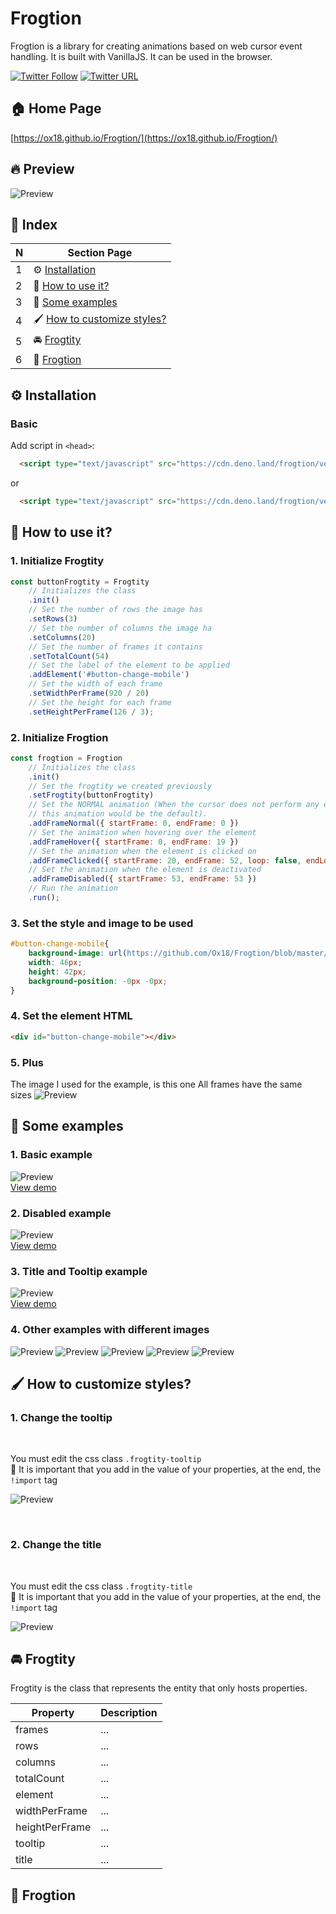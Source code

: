 # Frogtion


Frogtion is a library for creating animations based on web cursor event handling. It is built with VanillaJS. It can be used in the browser.

[![Twitter Follow](https://img.shields.io/twitter/follow/devfrxg.svg?style=social)](https://twitter.com/devfrxg) [![Twitter URL](https://img.shields.io/twitter/url/http/shields.io.svg?style=social)](https://twitter.com/home?status=AOS%20-%20Animate%20on%20Scroll%20library%0Ahttps%3A//github.com/devfrxg/aos)

## 🏠 Home Page

[https://ox18.github.io/Frogtion/](https://ox18.github.io/Frogtion/)

## 🔥 Preview
![Preview](https://github.com/Ox18/Frogtion/blob/master/images/example_1.gif)

## 📖 Index

N   | Section Page |
--- | --- | 
1   | ⚙ [Installation](https://github.com/Ox18/Frogtion#-installation)  |
2   | 🤔 [How to use it?](https://github.com/Ox18/Frogtion#-installation) |
3   | 🥳 [Some examples](https://github.com/Ox18/Frogtion#-installation) |
4   | 🖌 [How to customize styles?](https://github.com/Ox18/Frogtion#-installation) |
5   | 🚘 [Frogtity](https://github.com/Ox18/Frogtion#-frogtity) |
6   | 🐸 [Frogtion](https://github.com/Ox18/Frogtion#-frogtion) |

## ⚙ Installation

### Basic

Add script in `<head>`:

```html
  <script type="text/javascript" src="https://cdn.deno.land/frogtion/versions/1.0.3/raw/frogtion.js"></script>
```

or

```html
  <script type="text/javascript" src="https://cdn.deno.land/frogtion/versions/1.0.3/raw/frogtion.min.js"></script>
```

## 🤔 How to use it?

### 1. Initialize Frogtity

```js
const buttonFrogtity = Frogtity
    // Initializes the class
    .init()
    // Set the number of rows the image has
    .setRows(3) 
    // Set the number of columns the image ha
    .setColumns(20) 
    // Set the number of frames it contains
    .setTotalCount(54) 
    // Set the label of the element to be applied
    .addElement('#button-change-mobile') 
    // Set the width of each frame
    .setWidthPerFrame(920 / 20) 
    // Set the height for each frame
    .setHeightPerFrame(126 / 3); 
```

### 2. Initialize Frogtion

```js
const frogtion = Frogtion
    // Initializes the class
    .init()
    // Set the frogtity we created previously
    .setFrogtity(buttonFrogtity)
    // Set the NORMAL animation (When the cursor does not perform any event, 
    // this animation would be the default).
    .addFrameNormal({ startFrame: 0, endFrame: 0 })
    // Set the animation when hovering over the element
    .addFrameHover({ startFrame: 0, endFrame: 19 })
    // Set the animation when the element is clicked on
    .addFrameClicked({ startFrame: 20, endFrame: 52, loop: false, endLoopChangeTo: CONSTS.STATUS_FRAME.HOVER })
    // Set the animation when the element is deactivated
    .addFrameDisabled({ startFrame: 53, endFrame: 53 })
    // Run the animation
    .run();
```

### 3. Set the style and image to be used
```css
#button-change-mobile{
    background-image: url(https://github.com/Ox18/Frogtion/blob/master/images/ChangeMobile.png);
    width: 46px;
    height: 42px;
    background-position: -0px -0px;
}
```
### 4. Set the element HTML
```html
<div id="button-change-mobile"></div>
```

### 5. Plus
The image I used for the example, is this one
All frames have the same sizes
![Preview](https://github.com/Ox18/Frogtion/blob/master/images/ChangeMobile.png)


## 🥳 Some examples

### 1. Basic example
![Preview](https://github.com/Ox18/Frogtion/blob/master/images/example_1.gif)
<br>
[View demo](https://codesandbox.io/s/example-01-ip8p9?file=/index.html)

### 2. Disabled example
![Preview](https://github.com/Ox18/Frogtion/blob/master/images/example_2.gif)
<br>
[View demo](https://codesandbox.io/s/aged-surf-lg3df?file=/index.html)

### 3. Title and Tooltip example
![Preview](https://github.com/Ox18/Frogtion/blob/master/images/example_3.gif)
<br>
[View demo](https://codesandbox.io/s/example-03-zk2o0?file=/index.html)

### 4. Other examples with different images
![Preview](https://github.com/Ox18/Frogtion/blob/master/images/example_other_server_status_1.gif)
![Preview](https://github.com/Ox18/Frogtion/blob/master/images/example_other_server_status_2.gif)
![Preview](https://github.com/Ox18/Frogtion/blob/master/images/example_other_server_status_3.gif)
![Preview](https://github.com/Ox18/Frogtion/blob/master/images/example_other_server_status_4.gif)
![Preview](https://github.com/Ox18/Frogtion/blob/master/images/example_other_server_status_5.gif)

## 🖌 How to customize styles?

### 1. Change the tooltip
<br>

You must edit the css class `.frogtity-tooltip` <br>
🚨 It is important that you add in the value of your properties, at the end, the `!import` tag
<br>

![Preview](https://github.com/Ox18/Frogtion/blob/master/images/how_to_change_css.png)

<br>


### 2. Change the title
<br>

You must edit the css class `.frogtity-title` <br>
🚨 It is important that you add in the value of your properties, at the end, the `!import` tag
<br>

![Preview](https://github.com/Ox18/Frogtion/blob/master/images/how_to_change_css_2.png)

## 🚘 Frogtity
Frogtity is the class that represents the entity that only hosts properties.

Property   | Description |
--- | --- | 
frames   | ... |
rows   | ... |
columns   | ... |
totalCount   | ... |
element   | ... |
widthPerFrame   | ... |
heightPerFrame   | ... |
tooltip   | ... |
title   | ... |

## 🐸 Frogtion